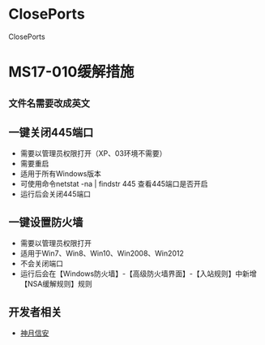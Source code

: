 # ClosePorts
ClosePorts

# MS17-010缓解措施

## `文件名需要改成英文`
## 一键关闭445端口
- 需要以管理员权限打开（XP、03环境不需要）
- 需要重启
- 适用于所有Windows版本
- 可使用命令netstat -na | findstr 445 查看445端口是否开启
- 运行后会关闭445端口

## 一键设置防火墙
- 需要以管理员权限打开
- 适用于Win7、Win8、Win10、Win2008、Win2012
- 不会关闭端口
- 运行后会在【Windows防火墙】-【高级防火墙界面】-【入站规则】中新增【NSA缓解规则】规则

## 开发者相关
- [神月信安](http://www.yuesec.com/)
